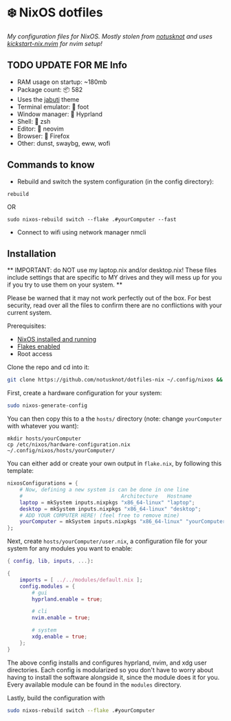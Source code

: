 # ❄️ NixOS dotfiles

*My configuration files for NixOS. Mostly stolen from [notusknot](https://github.com/notusknot/dotfiles-nix) and uses [kickstart-nix.nvim]() for nvim setup!* 

## TODO UPDATE FOR ME Info
- RAM usage on startup: ~180mb
- Package count: :package: 582
- Uses the [jabuti](https://github.com/jabuti-theme) theme
- Terminal emulator: :foot: foot
- Window manager: :herb: Hyprland
- Shell: :shell: zsh
- Editor: :pencil: neovim
- Browser: :fox_face: Firefox
- Other: dunst, swaybg, eww, wofi

## Commands to know
- Rebuild and switch the system configuration (in the config directory):
```
rebuild
``` 
OR
```
sudo nixos-rebuild switch --flake .#yourComputer --fast
```

- Connect to wifi using network manager nmcli 

## Installation

** IMPORTANT: do NOT use my laptop.nix and/or desktop.nix! These files include settings that are specific to MY drives and they will mess up for you if you try to use them on your system. **

Please be warned that it may not work perfectly out of the box.
For best security, read over all the files to confirm there are no conflictions with your current system. 

Prerequisites:
- [NixOS installed and running](https://nixos.org/manual/nixos/stable/index.html#ch-installation)
- [Flakes enabled](https://nixos.wiki/wiki/flakes)
- Root access

Clone the repo and cd into it:

```bash
git clone https://github.com/notusknot/dotfiles-nix ~/.config/nixos && cd ~/.config/nixos
```

First, create a hardware configuration for your system:

```bash
sudo nixos-generate-config
```

You can then copy this to a the `hosts/` directory (note: change `yourComputer` with whatever you want):

```
mkdir hosts/yourComputer
cp /etc/nixos/hardware-configuration.nix ~/.config/nixos/hosts/yourComputer/
```

You can either add or create your own output in `flake.nix`, by following this template:
```nix
nixosConfigurations = {
    # Now, defining a new system is can be done in one line
    #                                Architecture   Hostname
    laptop = mkSystem inputs.nixpkgs "x86_64-linux" "laptop";
    desktop = mkSystem inputs.nixpkgs "x86_64-linux" "desktop";
    # ADD YOUR COMPUTER HERE! (feel free to remove mine)
    yourComputer = mkSystem inputs.nixpkgs "x86_64-linux" "yourComputer";
};
```

Next, create `hosts/yourComputer/user.nix`, a configuration file for your system for any modules you want to enable:
```nix
{ config, lib, inputs, ...}:

{
    imports = [ ../../modules/default.nix ];
    config.modules = {
        # gui
        hyprland.enable = true;

        # cli
        nvim.enable = true;

        # system
        xdg.enable = true;
    };
}
```
The above config installs and configures hyprland, nvim, and xdg user directories. Each config is modularized so you don't have to worry about having to install the software alongside it, since the module does it for you. Every available module can be found in the `modules` directory.

Lastly, build the configuration with 

```bash
sudo nixos-rebuild switch --flake .#yourComputer
```
